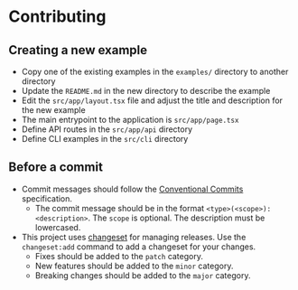 # Contributing

## Creating a new example

- Copy one of the existing examples in the `examples/` directory to another directory
- Update the `README.md` in the new directory to describe the example
- Edit the `src/app/layout.tsx` file and adjust the title and description for the new example
- The main entrypoint to the application is `src/app/page.tsx`
- Define API routes in the `src/app/api` directory
- Define CLI examples in the `src/cli` directory

## Before a commit

- Commit messages should follow the [Conventional Commits](https://www.conventionalcommits.org/en/v1.0.0/) specification.
    * The commit message should be in the format `<type>(<scope>): <description>`. The `scope` is optional. The description must be lowercased.
- This project uses [changeset](https://github.com/changesets/changesets) for managing releases. Use the `changeset:add` 
command to add a changeset for your changes.
    * Fixes should be added to the `patch` category.
    * New features should be added to the `minor` category.
    * Breaking changes should be added to the `major` category.

